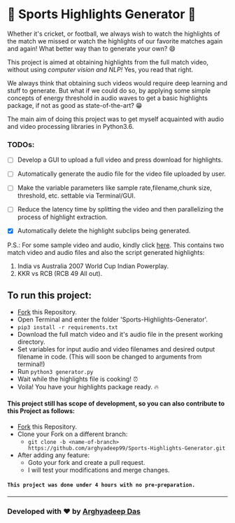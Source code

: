 # :football: Sports Highlights Generator :cricket:

Whether it's cricket, or football, we always wish to watch the highlights of the match we missed or watch the highlights of our favorite matches again and again! 
What better way than to generate your own? :smile:

This project is aimed at obtaining highlights from the full match video, without using *computer vision and NLP!* Yes, you read that right. 

We always think that obtaining such videos would require deep learning and stuff to generate.  But what if we could do so, by applying some simple concepts of energy threshold in audio waves to get a basic highlights package, if not as good as state-of-the-art? :grin:

The main aim of doing this project was to get myself acquainted with audio and video processing libraries in Python3.6. 

### TODOs:

* [ ] Develop a GUI to upload a full video and press download for highlights.
* [ ] Automatically generate the audio file for the video file uploaded by user.
* [ ] Make the variable parameters like sample rate,filename,chunk size, threshold, etc. settable via Terminal/GUI.
* [ ] Reduce the latency time by splitting the video and then parallelizing the process of highlight extraction.
* [x] Automatically delete the highlight subclips being generated.


P.S.: For some sample  video and audio, kindly click [here](https://drive.google.com/open?id=1bWfQat17fmmpBo92w698C2sxRxBEztnk). This contains two match video and audio files and also the script generated highlights:

1. India vs Australia 2007 World Cup Indian Powerplay.
2. KKR vs RCB (RCB 49 All out).

## To run this project:
* [Fork](https://github.com/arghyadeep99/Sports-Highlights-Generator) this Repository.
* Open Terminal and enter the folder 'Sports-Highlights-Generator'.
* `pip3 install -r requirements.txt`
* Download the full match video and it's audio file in the present working directory.
* Set variables for input audio and video filenames and desired output filename in code. (This will soon be changed to arguments from terminal!)
* Run `python3 generator.py`
* Wait while the highlights file is cooking! :alarm_clock:
* Voila! You have your highlights package ready. :fire:

#### This project still has scope of development, so you can also contribute to this Project as follows:
* [Fork](https://github.com/arghyadeep99/Sports-Highlights-Generator) this Repository.
* Clone your Fork on a different branch:
	* `git clone -b <name-of-branch> https://github.com/arghyadeep99/Sports-Highlights-Generator.git`
* After adding any feature:
	* Goto your fork and create a pull request.
	* I will test your modifications and merge changes.
	
#### `This project was done under 4 hours with no pre-preparation.`
---
### **Developed with :heart: by [Arghyadeep Das](https://github.com/arghyadeep99)**
